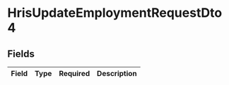 # HrisUpdateEmploymentRequestDto4


## Fields

| Field       | Type        | Required    | Description |
| ----------- | ----------- | ----------- | ----------- |